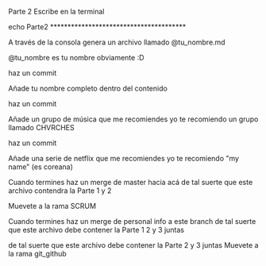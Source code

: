 Parte 2
Escribe en la terminal

echo Parte2 ***************************************

A través de la consola genera un archivo llamado
@tu_nombre.md

@tu_nombre es tu nombre obviamente :D

haz un commit

Añade tu nombre completo dentro del contenido

haz un commit

Añade un grupo de música que me recomiendes
yo te recomiendo un grupo llamado CHVRCHES

haz un commit

Añade una serie de netflix que me recomiendes
yo te recomiendo "my name" (es coreana)

Cuando termines haz un merge de master hacia acá de tal suerte
que este archivo contendra la Parte 1 y 2

Muevete a la rama SCRUM

Cuando termines haz un merge de personal info a este branch
de tal suerte que este archivo debe contener la Parte 1 2 y 3 juntas

de tal suerte que este archivo debe contener la Parte 2 y 3 juntas
Muevete a la rama git_github
